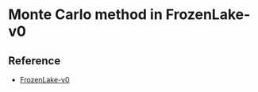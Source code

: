 # Monte Carlo method in FrozenLake-v0

## Reference

- [FrozenLake-v0](https://gym.openai.com/envs/FrozenLake-v0/)
